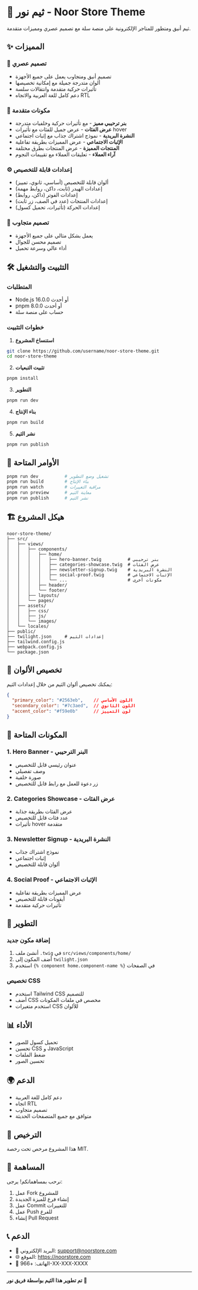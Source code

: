 # 🌟 ثيم نور - Noor Store Theme

ثيم أنيق ومتطور للمتاجر الإلكترونية على منصة سلة مع تصميم عصري ومميزات متقدمة.

## ✨ المميزات

### 🎨 **تصميم عصري**
- تصميم أنيق ومتجاوب يعمل على جميع الأجهزة
- ألوان متدرجة جميلة مع إمكانية تخصيصها
- تأثيرات حركية متقدمة وانتقالات سلسة
- دعم كامل للغة العربية والاتجاه RTL

### 🚀 **مكونات متقدمة**
- **بنر ترحيبي مميز** - مع تأثيرات حركية وخلفيات متدرجة
- **عرض الفئات** - عرض جميل للفئات مع تأثيرات hover
- **النشرة البريدية** - نموذج اشتراك جذاب مع إثبات اجتماعي
- **الإثبات الاجتماعي** - عرض المميزات بطريقة تفاعلية
- **المنتجات المميزة** - عرض المنتجات بطرق مختلفة
- **آراء العملاء** - تعليقات العملاء مع تقييمات النجوم

### ⚙️ **إعدادات قابلة للتخصيص**
- ألوان قابلة للتخصيص (أساسي، ثانوي، تمييز)
- إعدادات الهيدر (ثابت، داكن، روابط مهمة)
- إعدادات الفوتر (داكن، روابط)
- إعدادات المنتجات (عدد في الصف، زر ثابت)
- إعدادات الحركة (تأثيرات، تحميل كسول)

### 📱 **تصميم متجاوب**
- يعمل بشكل مثالي على جميع الأجهزة
- تصميم محسن للجوال
- أداء عالي وسرعة تحميل

## 🛠️ التثبيت والتشغيل

### المتطلبات
- Node.js 16.0.0 أو أحدث
- pnpm 8.0.0 أو أحدث
- حساب على منصة سلة

### خطوات التثبيت

1. **استنساخ المشروع**
```bash
git clone https://github.com/username/noor-store-theme.git
cd noor-store-theme
```

2. **تثبيت التبعيات**
```bash
pnpm install
```

3. **التطوير**
```bash
pnpm run dev
```

4. **بناء الإنتاج**
```bash
pnpm run build
```

5. **نشر الثيم**
```bash
pnpm run publish
```

## 🎯 الأوامر المتاحة

```bash
pnpm run dev          # تشغيل وضع التطوير
pnpm run build        # بناء الإنتاج
pnpm run watch        # مراقبة التغييرات
pnpm run preview      # معاينة الثيم
pnpm run publish      # نشر الثيم
```

## 🏗️ هيكل المشروع

```
noor-store-theme/
├── src/
│   ├── views/
│   │   ├── components/
│   │   │   ├── home/
│   │   │   │   ├── hero-banner.twig          # بنر ترحيبي
│   │   │   │   ├── categories-showcase.twig  # عرض الفئات
│   │   │   │   ├── newsletter-signup.twig    # النشرة البريدية
│   │   │   │   ├── social-proof.twig         # الإثبات الاجتماعي
│   │   │   │   └── ...                       # مكونات أخرى
│   │   │   ├── header/
│   │   │   └── footer/
│   │   ├── layouts/
│   │   └── pages/
│   ├── assets/
│   │   ├── css/
│   │   ├── js/
│   │   └── images/
│   └── locales/
├── public/
├── twilight.json     # إعدادات الثيم
├── tailwind.config.js
├── webpack.config.js
└── package.json
```

## 🎨 تخصيص الألوان

يمكنك تخصيص ألوان الثيم من خلال إعدادات الثيم:

```json
{
  "primary_color": "#2563eb",    // اللون الأساسي
  "secondary_color": "#7c3aed",  // اللون الثانوي
  "accent_color": "#f59e0b"      // لون التمييز
}
```

## 📱 المكونات المتاحة

### 1. **Hero Banner** - البنر الترحيبي
- عنوان رئيسي قابل للتخصيص
- وصف تفصيلي
- صورة خلفية
- زر دعوة للعمل مع رابط قابل للتخصيص

### 2. **Categories Showcase** - عرض الفئات
- عرض الفئات بطريقة جذابة
- عدد فئات قابل للتخصيص
- تأثيرات hover متقدمة

### 3. **Newsletter Signup** - النشرة البريدية
- نموذج اشتراك جذاب
- إثبات اجتماعي
- ألوان قابلة للتخصيص

### 4. **Social Proof** - الإثبات الاجتماعي
- عرض المميزات بطريقة تفاعلية
- أيقونات قابلة للتخصيص
- تأثيرات حركية متقدمة

## 🔧 التطوير

### إضافة مكون جديد

1. أنشئ ملف `.twig` في `src/views/components/home/`
2. أضف المكون إلى `twilight.json`
3. استخدم `{% component home.component-name %}` في الصفحات

### تخصيص CSS

- استخدم Tailwind CSS للتصميم
- أضف CSS مخصص في ملفات المكونات
- استخدم متغيرات CSS للألوان

## 📊 الأداء

- تحميل كسول للصور
- تحسين CSS و JavaScript
- ضغط الملفات
- تحسين الصور

## 🌍 الدعم

- دعم كامل للغة العربية
- اتجاه RTL
- تصميم متجاوب
- متوافق مع جميع المتصفحات الحديثة

## 📄 الترخيص

هذا المشروع مرخص تحت رخصة MIT.

## 🤝 المساهمة

نرحب بمساهماتكم! يرجى:

1. عمل Fork للمشروع
2. إنشاء فرع للميزة الجديدة
3. عمل Commit للتغييرات
4. عمل Push للفرع
5. إنشاء Pull Request

## 📞 الدعم

- 📧 البريد الإلكتروني: support@noorstore.com
- 🌐 الموقع: https://noorstore.com
- 📱 الهاتف: +966-XX-XXX-XXXX

---

**تم تطوير هذا الثيم بواسطة فريق نور** 🌟
